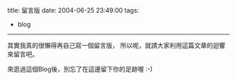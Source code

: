 title: 留言版
date: 2004-06-25 23:49:00
tags: 
- blog
---

其實我真的很懶得再自己寫一個留言版，
所以呢，就請大家利用這篇文章的迴響來留言吧。

來逛過這個Blog後，別忘了在這邊留下你的足跡喔 :-)